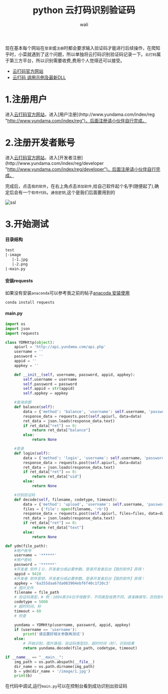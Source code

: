 ﻿---
layout: post
title: python 云打码识别验证码 #标题
tagline: python 调用云打码平台识别验证码
category: python      #分类
author: wali    #作者
tag: python     #标签
ghurl:        #github url
ghurl_zip:   #github zip下载
comments: true

post_nav: ["1.注册用户","2.注册开发者账号","3.开始测试"] 
group_tag: python 杂记 
---

现在基本每个网站在`登录`或`注册`时都会要求输入验证码才能进行后续操作，在爬知乎时，小菜就遇到了这个问题，所以单独将云打码识别验证码记录一下。`云打码`属于第三方平台，所以识别需要收费,费用个人觉得还可以接受。

- [云打码官方网站](http://www.yundama.com/ "http://www.yundama.com/")
- [云打码 调用示例及最新DLL](http://www.yundama.com/apidoc/YDM_SDK.html#DEMO "http://www.yundama.com/apidoc/YDM_SDK.html#DEMO")

# 1.注册用户

进入[云打码官方网站](http://www.yundama.com/ "http://www.yundama.com/")，进入[用户注册](http://www.yundama.com/index/reg "http://www.yundama.com/index/reg")，后面注册请小伙伴自行完成。

# 2.注册开发者账号

进入[云打码官方网站](http://www.yundama.com/ "http://www.yundama.com/")，进入[开发者注册](http://www.yundama.com/index/reg/developer "http://www.yundama.com/index/reg/developer")，后面注册请小伙伴自行完成。

完成后，点击`我的软件`，在右上角点击`添加软件`,给自己软件起个名字(随便起了),确定后会有一个`软件代码`，`通信密钥`,这个是我们后面要用到的

![ssl](http://walidream.com:9999/blogImage/python/python_59.png)

# 3.开始测试

#### 目录结构

```txt
test
|-image
   |-1.jpg
   |-2.png
|-main.py
```

#### 安装requests

如果没有安装`anaconda`可以参考我之前的帖子[anacoda 安装使用](/python/2019/05/13/anaconda.html "/python/2019/05/13/anaconda.html")

```
conda install requests
```

#### main.py

```python
import os
import json
import requests

class YDMHttp(object):
    apiurl = 'http://api.yundama.com/api.php'
    username = ''
    password = ''
    appid = ''
    appkey = ''

    def __init__(self, username, password, appid, appkey):
        self.username = username
        self.password = password
        self.appid = str(appid)
        self.appkey = appkey

    #查询余额
    def balance(self):
        data = {'method': 'balance', 'username': self.username, 'password': self.password, 'appid': self.appid, 'appkey': self.appkey}
        response_data = requests.post(self.apiurl, data=data)
        ret_data = json.loads(response_data.text)
        if ret_data["ret"] == 0:
            return ret_data["balance"]
        else:
            return None

    #登录
    def login(self):
        data = {'method': 'login', 'username': self.username, 'password': self.password, 'appid': self.appid, 'appkey': self.appkey}
        response_data = requests.post(self.apiurl, data=data)
        ret_data = json.loads(response_data.text)
        if ret_data["ret"] == 0:
            return ret_data["uid"]
        else:
            return None

    #识别验证码
    def decode(self, filename, codetype, timeout):
        data = {'method': 'upload', 'username': self.username, 'password': self.password, 'appid': self.appid, 'appkey': self.appkey, 'codetype': str(codetype), 'timeout': str(timeout)}
        files = {'file': open(filename, 'rb')}
        response_data = requests.post(self.apiurl, files=files, data=data)
        ret_data = json.loads(response_data.text)
        if ret_data["ret"] == 0:
            return ret_data["text"]
        else:
            return None

def ydm(file_path):
    #用户账号
    username = '******'
    #用户密码
    password = '******'
    #开发者 软件ＩＤ，开发者分成必要参数。登录开发者后台【我的软件】获得！
    appid = 9428
    #开发者 软件密钥，开发者分成必要参数。登录开发者后台【我的软件】获得！
    appkey = '6a355daa67da003904ebf6f40c1f20c3'
    # 图片文件
    filename = file_path
    # 验证码类型，# 例：1004表示4位字母数字，不同类型收费不同。请准确填写，否则影响识别率。在此查询所有类型 http://www.yundama.com/price.html
    codetype = 5000
    # 超时时间，秒
    timeout = 60
    # 检查

    yundama = YDMHttp(username, password, appid, appkey)
    if (username == 'username'):
        print('请设置好相关参数再测试')
    else:
        # 开始识别，图片路径，验证码类型ID，超时时间（秒），识别结果
        return yundama.decode(file_path, codetype, timeout)

if __name__ == "__main__":
    img_path = os.path.abspath(__file__)
    dir_name = os.path.dirname(img_path)
    b = ydm(dir_name + '/image/1.jpg')
    print(b)

```

在代码中调试,运行`main.py`可以在控制台看到成功识别出验证码









































